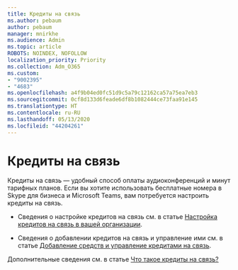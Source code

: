 ```yaml
---
title: Кредиты на связь
ms.author: pebaum
author: pebaum
manager: mnirkhe
ms.audience: Admin
ms.topic: article
ROBOTS: NOINDEX, NOFOLLOW
localization_priority: Priority
ms.collection: Adm_O365
ms.custom:
- "9002395"
- "4683"
ms.openlocfilehash: a4f9b04ed0fc51d9c5a79c12162ca57a75ea7eb3
ms.sourcegitcommit: 0cf8d133d6feade6df8b1082444ce73faa91e145
ms.translationtype: HT
ms.contentlocale: ru-RU
ms.lasthandoff: 05/13/2020
ms.locfileid: "44204261"
---
```

# <a name="communication-credits"></a>Кредиты на связь

Кредиты на связь — удобный способ оплаты аудиоконференций и минут тарифных планов. Если вы хотите использовать бесплатные номера в Skype для бизнеса и Microsoft Teams, вам потребуется настроить кредиты на связь.

- Сведения о настройке кредитов на связь см. в статье [Настройка кредитов на связь в вашей организации](https://docs.microsoft.com/microsoftteams/set-up-communications-credits-for-your-organization). 

- Сведения о добавлении кредитов на связь и управление ими см. в статье [Добавление средств и управление кредитами на связь](https://docs.microsoft.com/microsoftteams/add-funds-and-manage-communications-credits). 

Дополнительные сведения см. в статье [Что такое кредиты на связь?](https://docs.microsoft.com/microsoftteams/what-are-communications-credits)
